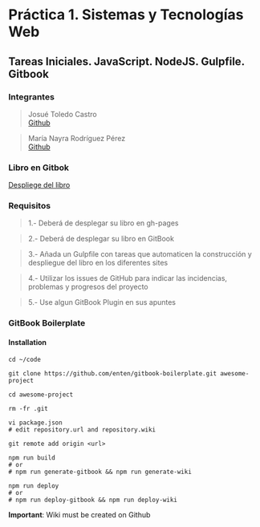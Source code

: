 # Práctica 1. Sistemas y Tecnologías Web

## Tareas Iniciales. JavaScript. NodeJS. Gulpfile. Gitbook


### Integrantes

> Josué Toledo Castro   
>[Github](https://github.com/JosueTC94)

> María Nayra Rodríguez Pérez   
>[Github](https://github.com/alu0100406122)


### Libro en Gitbok

[Despliege del libro](https://ull-esit-sytw-1617.github.io/tareas-iniciales-josue-nayra/)



### Requisitos

> 1.- Deberá de desplegar su libro en gh-pages

> 2.- Deberá de desplegar su libro en GitBook

> 3.- Añada un Gulpfile con tareas que automaticen la construcción y despliegue del libro en los diferentes sites

> 4.- Utilizar los issues de GitHub para indicar las incidencias, problemas y progresos del proyecto

> 5.- Use algun GitBook Plugin en sus apuntes 



### GitBook Boilerplate 


#### Installation

```shell
cd ~/code

git clone https://github.com/enten/gitbook-boilerplate.git awesome-project

cd awesome-project

rm -fr .git

vi package.json
# edit repository.url and repository.wiki

git remote add origin <url>

npm run build
# or
# npm run generate-gitbook && npm run generate-wiki

npm run deploy
# or
# npm run deploy-gitbook && npm run deploy-wiki
```
__Important__: Wiki must be created on Github
